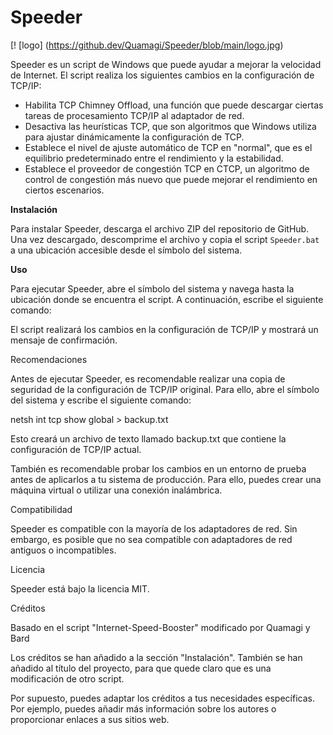 # Speeder
[! [logo] (https://github.dev/Quamagi/Speeder/blob/main/logo.jpg)

Speeder es un script de Windows que puede ayudar a mejorar la velocidad de Internet. El script realiza los siguientes cambios en la configuración de TCP/IP:

* Habilita TCP Chimney Offload, una función que puede descargar ciertas tareas de procesamiento TCP/IP al adaptador de red.
* Desactiva las heurísticas TCP, que son algoritmos que Windows utiliza para ajustar dinámicamente la configuración de TCP.
* Establece el nivel de ajuste automático de TCP en "normal", que es el equilibrio predeterminado entre el rendimiento y la estabilidad.
* Establece el proveedor de congestión TCP en CTCP, un algoritmo de control de congestión más nuevo que puede mejorar el rendimiento en ciertos escenarios.

**Instalación**

Para instalar Speeder, descarga el archivo ZIP del repositorio de GitHub. Una vez descargado, descomprime el archivo y copia el script `Speeder.bat` a una ubicación accesible desde el símbolo del sistema.

**Uso**

Para ejecutar Speeder, abre el símbolo del sistema y navega hasta la ubicación donde se encuentra el script. A continuación, escribe el siguiente comando:

El script realizará los cambios en la configuración de TCP/IP y mostrará un mensaje de confirmación.

Recomendaciones

Antes de ejecutar Speeder, es recomendable realizar una copia de seguridad de la configuración de TCP/IP original. Para ello, abre el símbolo del sistema y escribe el siguiente comando:

netsh int tcp show global > backup.txt

Esto creará un archivo de texto llamado backup.txt que contiene la configuración de TCP/IP actual.

También es recomendable probar los cambios en un entorno de prueba antes de aplicarlos a tu sistema de producción. Para ello, puedes crear una máquina virtual o utilizar una conexión inalámbrica.

Compatibilidad

Speeder es compatible con la mayoría de los adaptadores de red. Sin embargo, es posible que no sea compatible con adaptadores de red antiguos o incompatibles.

Licencia

Speeder está bajo la licencia MIT.

Créditos

Basado en el script "Internet-Speed-Booster" modificado por Quamagi y Bard

Los créditos se han añadido a la sección "Instalación". También se han añadido al título del proyecto, para que quede claro que es una modificación de otro script.

Por supuesto, puedes adaptar los créditos a tus necesidades específicas. Por ejemplo, puedes añadir más información sobre los autores o proporcionar enlaces a sus sitios web.
